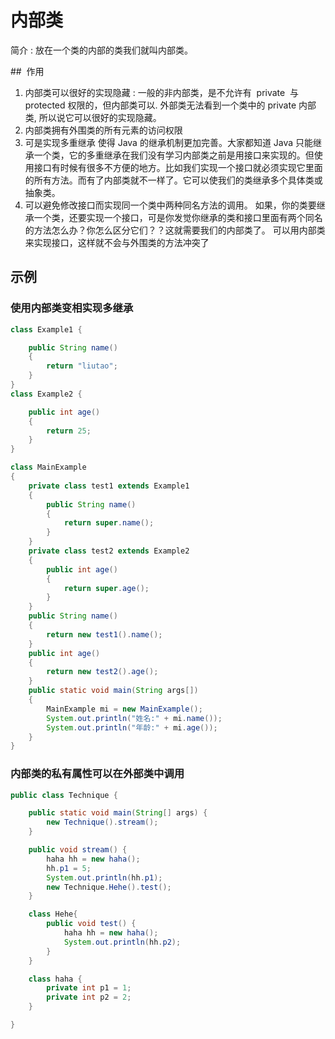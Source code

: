 # 内部类

简介 : 放在一个类的内部的类我们就叫内部类。

##  作用

1. 内部类可以很好的实现隐藏 :
   一般的非内部类，是不允许有  private  与 protected 权限的，但内部类可以.
   外部类无法看到一个类中的 private 内部类, 所以说它可以很好的实现隐藏。
2. 内部类拥有外围类的所有元素的访问权限
3. 可是实现多重继承
   使得 Java 的继承机制更加完善。大家都知道 Java 只能继承一个类，它的多重继承在我们没有学习内部类之前是用接口来实现的。但使用接口有时候有很多不方便的地方。比如我们实现一个接口就必须实现它里面的所有方法。而有了内部类就不一样了。它可以使我们的类继承多个具体类或抽象类。
4. 可以避免修改接口而实现同一个类中两种同名方法的调用。
   如果，你的类要继承一个类，还要实现一个接口，可是你发觉你继承的类和接口里面有两个同名的方法怎么办？你怎么区分它们？？这就需要我们的内部类了。
   可以用内部类来实现接口，这样就不会与外围类的方法冲突了

## 示例

### 使用内部类变相实现多继承

```java
class Example1 {

    public String name()
    {
        return "liutao";
    }
}
class Example2 {

    public int age()
    {
        return 25;
    }
}

class MainExample
{
    private class test1 extends Example1
    {
        public String name()
        {
            return super.name();
        }
    }
    private class test2 extends Example2
    {
        public int age()
        {
            return super.age();
        }
    }
    public String name()
    {
        return new test1().name();
    }
    public int age()
    {
        return new test2().age();
    }
    public static void main(String args[])
    {
        MainExample mi = new MainExample();
        System.out.println("姓名:" + mi.name());
        System.out.println("年龄:" + mi.age());
    }
}
```

### 内部类的私有属性可以在外部类中调用

```java
public class Technique {

    public static void main(String[] args) {
        new Technique().stream();
    }

    public void stream() {
        haha hh = new haha();
        hh.p1 = 5;
        System.out.println(hh.p1);
        new Technique.Hehe().test();
    }

    class Hehe{
        public void test() {
            haha hh = new haha();
            System.out.println(hh.p2);
        }
    }

    class haha {
        private int p1 = 1;
        private int p2 = 2;
    }

}
```
